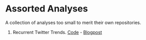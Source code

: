 # Assorted Analyses
A collection of analyses too small to merit their own repositories.

1. Recurrent Twitter Trends. [Code](https://github.com/wuergh/assorted-analyses/tree/master/twitter) - [Blogpost](http://www.wuergh.com//recurrent-twitter-trends/)